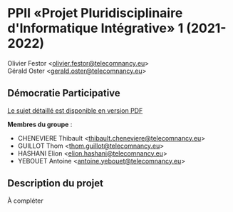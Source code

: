 # PPII «Projet Pluridisciplinaire d'Informatique Intégrative» 1 (2021-2022)

Olivier Festor <<olivier.festor@telecomnancy.eu>>  
Gérald Oster <<gerald.oster@telecomnancy.eu>>  


## Démocratie Participative

[Le sujet détaillé est disponible en version PDF](./Projet_2021_DP.pdf)

**Membres du groupe** :
- CHENEVIERE Thibault <<thibault.cheneviere@telecomnancy.eu>>
- GUILLOT Thom <<thom.guillot@telecomnancy.eu>>
- HASHANI Elion <<elion.hashani@telecomnancy.eu>>
- YEBOUET Antoine <<antoine.yebouet@telecomnancy.eu>>

## Description du projet

À compléter
